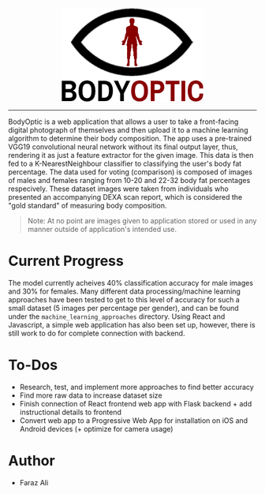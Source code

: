 <p align="center">
    <img src="web_appv2\src\assets\images\logo1.png">
</p>

---

BodyOptic is a web application that allows a user to take a front-facing digital photograph of themselves and then upload it to a machine learning algorithm to determine their body composition. The app uses a pre-trained VGG19 convolutional neural network without its final output layer, thus, rendering it as just a feature extractor for the given image. This data is then fed to a K-NearestNeighbour classifier to classifying the user's body fat percentage. The data used for voting (comparison) is composed of images of males and females ranging from 10-20 and 22-32 body fat percentages respecively. These dataset images were taken from individuals who presented an accompanying DEXA scan report, which is considered the "gold standard" of measuring body composition.

>Note: At no point are images given to application stored or used in any manner outside of application's intended use. 

# Current Progress
The model currently acheives 40% classification accuracy for male images and 30% for females. Many different data processing/machine learning approaches have been tested to get to this level of accuracy for such a small dataset (5 images per percentage per gender), and can be found under the `machine_learning_approaches` directory. Using React and Javascript, a simple web application has also been set up, however, there is still work to do for complete connection with backend. 

# To-Dos
- Research, test, and implement more approaches to find better accuracy
- Find more raw data to increase dataset size
- Finish connection of React frontend web app with Flask backend + add instructional details to frontend
- Convert web app to a Progressive Web App for installation on iOS and Android devices (+ optimize for camera usage)

# Author
- Faraz Ali